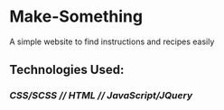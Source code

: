 # Make-Something
A simple website to find instructions and recipes easily

## Technologies Used:
### *CSS/SCSS // HTML // JavaScript/JQuery*
